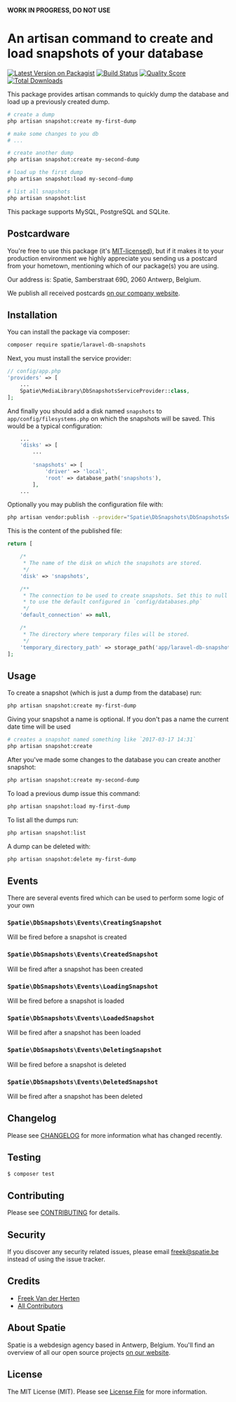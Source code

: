 **WORK IN PROGRESS, DO NOT USE**

# An artisan command to create and load snapshots of your database

[![Latest Version on Packagist](https://img.shields.io/packagist/v/spatie/laravel-db-snapshots.svg?style=flat-square)](https://packagist.org/packages/spatie/laravel-db-snapshots)
[![Build Status](https://img.shields.io/travis/spatie/laravel-db-snapshots/master.svg?style=flat-square)](https://travis-ci.org/spatie/laravel-db-snapshots)
[![Quality Score](https://img.shields.io/scrutinizer/g/spatie/laravel-db-snapshots.svg?style=flat-square)](https://scrutinizer-ci.com/g/spatie/laravel-db-snapshots)
[![Total Downloads](https://img.shields.io/packagist/dt/spatie/laravel-db-snapshots.svg?style=flat-square)](https://packagist.org/packages/spatie/laravel-db-snapshots)

This package provides artisan commands to quickly dump the database and load up a previously created dump.

```bash
# create a dump
php artisan snapshot:create my-first-dump

# make some changes to you db
# ...

# create another dump
php artisan snapshot:create my-second-dump

# load up the first dump
php artisan snapshot:load my-second-dump

# list all snapshots
php artisan snapshot:list
```

This package supports MySQL, PostgreSQL and SQLite.

## Postcardware

You're free to use this package (it's [MIT-licensed](LICENSE.md)), but if it makes it to your production environment we highly appreciate you sending us a postcard from your hometown, mentioning which of our package(s) you are using.

Our address is: Spatie, Samberstraat 69D, 2060 Antwerp, Belgium.

We publish all received postcards [on our company website](https://spatie.be/en/opensource/postcards).

## Installation

You can install the package via composer:

``` bash
composer require spatie/laravel-db-snapshots
```

Next, you must install the service provider:

```php
// config/app.php
'providers' => [
    ...
    Spatie\MediaLibrary\DbSnapshotsServiceProvider::class,
];
```

And finally you should add a disk named `snapshots` to `app/config/filesystems.php` on which the snapshots will be saved. This would be a typical configuration:

```php
    ...
	'disks' => [
	    ...
	    
        'snapshots' => [
            'driver' => 'local',
            'root' => database_path('snapshots'),
        ],
    ...    
```

Optionally you may publish the configuration file with:

```bash
php artisan vendor:publish --provider="Spatie\DbSnapshots\DbSnapshotsServiceProvider" --tag="config"
```

This is the content of the published file:

```php
return [

    /*
     * The name of the disk on which the snapshots are stored.
     */
    'disk' => 'snapshots',

    /**
     * The connection to be used to create snapshots. Set this to null
     * to use the default configured in `config/databases.php`
     */
    'default_connection' => null,

    /*
     * The directory where temporary files will be stored.
     */
    'temporary_directory_path' => storage_path('app/laravel-db-snapshots/temp'),
];
```

## Usage

To create a snapshot (which is just a dump from the database) run:

```bash
php artisan snapshot:create my-first-dump
```

Giving your snapshot a name is optional. If you don't pas a name the current date time will be used

```bash
# creates a snapshot named something like `2017-03-17 14:31`
php artisan snapshot:create
```

After you've made some changes to the database you can create another snapshot:

```bash
php artisan snapshot:create my-second-dump
```

To load a previous dump issue this command:

```bash
php artisan snapshot:load my-first-dump
```

To list all the dumps run:

```bash
php artisan snapshot:list
```

A dump can be deleted with:

```bash
php artisan snapshot:delete my-first-dump
```



## Events

There are several events fired which can be used to perform some logic of your own

### `Spatie\DbSnapshots\Events\CreatingSnapshot`

Will be fired before a snapshot is created

### `Spatie\DbSnapshots\Events\CreatedSnapshot`

Will be fired after a snapshot has been created

### `Spatie\DbSnapshots\Events\LoadingSnapshot`

Will be fired before a snapshot is loaded

### `Spatie\DbSnapshots\Events\LoadedSnapshot`

Will be fired after a snapshot has been loaded

### `Spatie\DbSnapshots\Events\DeletingSnapshot`

Will be fired before a snapshot is deleted

### `Spatie\DbSnapshots\Events\DeletedSnapshot`

Will be fired after a snapshot has been deleted

## Changelog

Please see [CHANGELOG](CHANGELOG.md) for more information what has changed recently.

## Testing

``` bash
$ composer test
```

## Contributing

Please see [CONTRIBUTING](CONTRIBUTING.md) for details.

## Security

If you discover any security related issues, please email freek@spatie.be instead of using the issue tracker.

## Credits

- [Freek Van der Herten](https://github.com/freekmurze)
- [All Contributors](../../contributors)

## About Spatie

Spatie is a webdesign agency based in Antwerp, Belgium. You'll find an overview of all our open source projects [on our website](https://spatie.be/opensource).

## License

The MIT License (MIT). Please see [License File](LICENSE.md) for more information.
